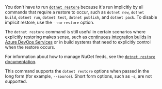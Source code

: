 You don't have to run [`dotnet restore`](~/docs/core/tools/dotnet-restore.md) because it's run implicitly by all commands that require a restore to occur, such as `dotnet new`, `dotnet build`, `dotnet run`, `dotnet test`, `dotnet publish`, and `dotnet pack`. To disable implicit restore, use the `--no-restore` option.

The `dotnet restore` command is still useful in certain scenarios where explicitly restoring makes sense, such as [continuous integration builds in Azure DevOps Services](https://docs.microsoft.com/azure/devops/build-release/apps/aspnet/build-aspnet-core) or in build systems that need to explicitly control when the restore occurs.

For information about how to manage NuGet feeds, see the [`dotnet restore` documentation](../docs/core/tools/dotnet-restore.md).

This command supports the `dotnet restore` options when passed in the long form (for example, `--source`). Short form options, such as `-s`, are not supported.
